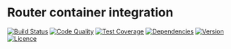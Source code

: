 # Router container integration

[![Build Status](https://img.shields.io/travis/weew/php-router-container-aware.svg)](https://travis-ci.org/weew/php-router-container-aware)
[![Code Quality](https://img.shields.io/scrutinizer/g/weew/php-router-container-aware.svg)](https://scrutinizer-ci.com/g/weew/php-router-container-aware)
[![Test Coverage](https://img.shields.io/coveralls/weew/php-router-container-aware.svg)](https://coveralls.io/github/weew/php-router-container-aware)
[![Dependencies](https://img.shields.io/versioneye/d/php/weew:php-router-container-aware.svg)](https://versioneye.com/php/weew:php-router-container-aware)
[![Version](https://img.shields.io/packagist/v/weew/php-router-container-aware.svg)](https://packagist.org/packages/weew/php-router-container-aware)
[![Licence](https://img.shields.io/packagist/l/weew/php-router-container-aware.svg)](https://packagist.org/packages/weew/php-router-container-aware)
